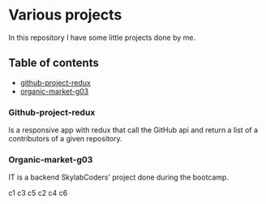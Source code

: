# Various projects

In this repository I have some little projects done by me.

## Table of contents

-   [github-project-redux](#github-project-redux)
-   [organic-market-g03](#organic-market-g03)

### Github-project-redux

Is a responsive app with redux that call the GitHub api and return a list of a contributors of a given repository.

### Organic-market-g03

IT is a backend SkylabCoders' project done during the bootcamp.

c1
c3
c5
c2
c4
c6
